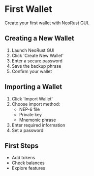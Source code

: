 # First Wallet

Create your first wallet with NeoRust GUI.

## Creating a New Wallet

1. Launch NeoRust GUI
2. Click 'Create New Wallet'
3. Enter a secure password
4. Save the backup phrase
5. Confirm your wallet

## Importing a Wallet

1. Click 'Import Wallet'
2. Choose import method:
   - NEP-6 file
   - Private key
   - Mnemonic phrase
3. Enter required information
4. Set a password

## First Steps

- Add tokens
- Check balances
- Explore features
